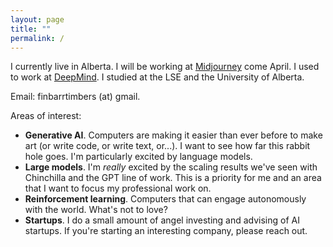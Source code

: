 ```yaml
---
layout: page
title: ""
permalink: /
---
```


I currently live in Alberta. I will be working at [Midjourney](https://midjourney.com/) come April. I used to work at [DeepMind](www.deepmind.com). I studied at the LSE and the University of Alberta.

<!--I'm currently looking for a job, so please reach out if you are looking to hire a senior research engineer, preferably working on generative AI (of any kind: images, language, whatever). I'm currently only looking at remote opportunities, unfortunately.-->

Email: finbarrtimbers (at) gmail.

Areas of interest:

- **Generative AI**. Computers are making it easier than ever before to make art (or write code, or write text, or...). I want to see how far this rabbit hole goes. I'm particularly excited by language models.
- **Large models**. I'm _really_ excited by the scaling results we've seen with Chinchilla and the GPT line of work. This is a priority for me and an area that I want to focus my professional work on.
- **Reinforcement learning**. Computers that can engage autonomously with the world. What's not to love? 
- **Startups**. I do a small amount of angel investing and advising of AI startups. If you're starting an interesting company, please reach out.
